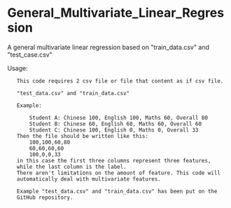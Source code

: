 # General_Multivariate_Linear_Regression
A general multivariate linear regression based on "train_data.csv" and "test_case.csv"


   Usage:
   
       This code requires 2 csv file or file that content as if csv file.
       
       "test_data.csv" and "train_data.csv"
       
       Example:
       
           Student A: Chinese 100, English 100, Maths 60, Overall 80
           Student B: Chinese 60, English 60, Maths 60, Overall 60
           Student C: Chinese 100, English 0, Maths 0, Overall 33
       Then the file should be written like this:
           100,100,60,80
           60,60,60,60
           100,0,0,33
       in this case the first three columns represent three features,
       while the last column is the label.
       There aren't limitations on the amount of feature. This code will
       automatically deal with multivariate features.

       Example "test_data.csv" and "train_data.csv" has been put on the
       GitHub repository.
